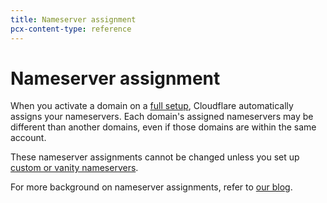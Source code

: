 ```yaml
---
title: Nameserver assignment
pcx-content-type: reference
---
```


# Nameserver assignment

When you activate a domain on a [full setup](/dns/zone-setups/full-setup/), Cloudflare automatically assigns your nameservers. Each domain's assigned nameservers may be different than another domains, even if those domains are within the same account.

These nameserver assignments cannot be changed unless you set up [custom or vanity nameservers](/dns/additional-options/custom-nameservers).

For more background on nameserver assignments, refer to [our blog](https://blog.cloudflare.com/whats-the-story-behind-the-names-of-cloudflares-name-servers/).

